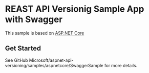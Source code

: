 REAST API Versionig Sample App with Swagger
============

This sample is based on [ASP.NET Core](https://github.com/microsoft/aspnet-api-versioning)

## Get Started

See GitHub Microsoft/aspnet-api-versioning/samples/aspnetcore/SwaggerSample for more details.